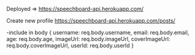 Deployed => https://speechboard-api.herokuapp.com/

Create new profile
https://speechboard-api.herokuapp.com/posts/

-include in body {
        username: req.body.username,
        email: req.body.email,
        age: req.body.age,
        imageUrl: req.body.imageUrl,
        coverImageUrl: req.body.coverImageUrl,
        userId: req.body.userId
}